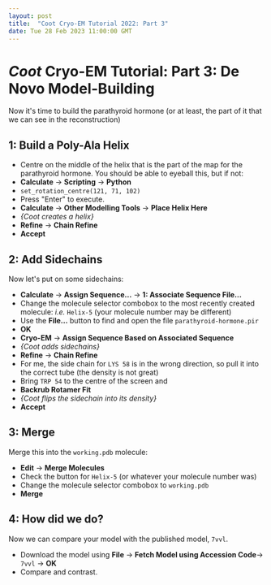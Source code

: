 ```yaml
---
layout: post
title:  "Coot Cryo-EM Tutorial 2022: Part 3"
date: Tue 28 Feb 2023 11:00:00 GMT
---
```



_Coot_ Cryo-EM Tutorial: Part 3: De Novo Model-Building
=======================================================

Now it's time to build the parathyroid hormone (or at least, the part of it that we can see in the reconstruction)

1: Build a Poly-Ala Helix
----------------

   - Centre on the middle of the helix that is the part of the map for the parathyroid hormone. You should be able to eyeball this, but if not:
   - **Calculate** &rarr; **Scripting** &rarr; **Python**
   - `set_rotation_centre(121, 71, 102)`
   - Press "Enter" to execute.
   - **Calculate** &rarr; **Other Modelling Tools** &rarr; **Place Helix Here**
   - _{Coot creates a helix}_
   - **Refine** &rarr; **Chain Refine**
   - **Accept**


2: Add Sidechains
----------------

Now let's put on some sidechains:

   - **Calculate** &rarr; **Assign Sequence...** &rarr; **1: Associate Sequence File...**
   - Change the molecule selector combobox to the most recently created molecule: _i.e._ `Helix-5`
    (your molecule number may be different)
   - Use the **File...** button to find and open the file `parathyroid-hormone.pir`
   - **OK**
   - **Cryo-EM** &rarr; **Assign Sequence Based on Associated Sequence**
   - _{Coot adds sidechains}_
   - **Refine** &rarr; **Chain Refine**
   - For me, the side chain for `LYS 58` is in the wrong direction, so pull it into the correct tube (the density is not great)
   - Bring `TRP 54` to the centre of the screen and
   - **Backrub Rotamer Fit**
   - _{Coot flips the sidechain into its density}_
   - **Accept**


3: Merge
--------

Merge this into the `working.pdb` molecule:

   - **Edit** &rarr; **Merge Molecules**
   - Check the button for `Helix-5` (or whatever your molecule number was)
   - Change the molecule selector combobox to `working.pdb`
   - **Merge**


4: How did we do?
-----------------

Now we can compare your model with the published model, ``7vvl``.

   - Download the model using **File** &rarr; **Fetch Model using Accession Code**&rarr; `7vvl` &rarr; **OK**
   - Compare and contrast.

